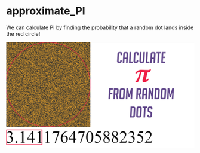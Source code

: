# approximate_PI
We can calculate PI by finding the probability that a random dot lands inside the red circle!

![alt text](https://github.com/Suji04/approximate_PI/blob/master/thumbnail.png)
